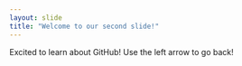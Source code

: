```yaml
---
layout: slide
title: "Welcome to our second slide!"
---
```

Excited to learn about GitHub! 
Use the left arrow to go back!

